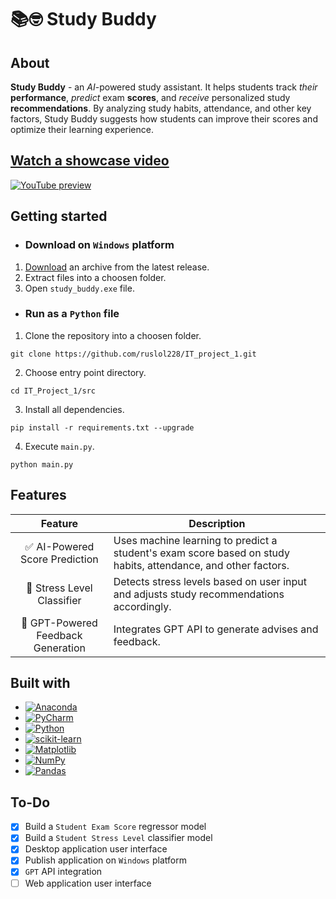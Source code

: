# 📚🤓 Study Buddy

## About
**Study Buddy** - an *AI*-powered study assistant. It helps students track _their_ **performance**, _predict_ exam **scores**, and _receive_ personalized study **recommendations**. By analyzing study habits, attendance, and other key factors, Study Buddy suggests how students can improve their scores and optimize their learning experience.

## [Watch a showcase video](https://youtu.be/BI6OoqDig00)

[![YouTube preview](https://github.com/user-attachments/assets/21d57d02-a14e-47eb-8bf2-e1acd168c3a1)](https://youtu.be/BI6OoqDig00)

## Getting started

* ### Download on `Windows` platform

1. [Download](https://github.com/ruslol228/IT_project_1/releases/latest) an archive from the latest release.
2. Extract files into a choosen folder.
3. Open `study_buddy.exe` file.

* ### Run as a `Python` file

1. Clone the repository into a choosen folder.
```
git clone https://github.com/ruslol228/IT_project_1.git
```
2. Choose entry point directory.
```
cd IT_Project_1/src
```
3. Install all dependencies.
```
pip install -r requirements.txt --upgrade
```
4. Execute `main.py`.
```
python main.py
```

## Features
|Feature|Description|
|:-:|---|
|✅ AI-Powered Score Prediction|Uses machine learning to predict a student's exam score based on study habits, attendance, and other factors.|
|💢 Stress Level Classifier|Detects stress levels based on user input and adjusts study recommendations accordingly.|
|🤖 GPT-Powered Feedback Generation|Integrates GPT API to generate advises and feedback.|

## Built with
* [![Anaconda](https://img.shields.io/badge/Anaconda-44A833?logo=anaconda&logoColor=fff)](https://www.anaconda.com/)
* [![PyCharm](https://img.shields.io/badge/PyCharm-000?logo=pycharm&logoColor=fff)](https://www.jetbrains.com/pycharm/)
* [![Python](https://img.shields.io/badge/Python-3776AB?logo=python&logoColor=fff)](https://www.python.org/)
* [![scikit-learn](https://img.shields.io/badge/scikit--learn-%23F7931E.svg?style=for-the-badge&logo=scikit-learn&logoColor=white)](https://scikit-learn.org/stable/)
* [![Matplotlib](https://custom-icon-badges.demolab.com/badge/Matplotlib-71D291?logo=matplotlib&logoColor=fff)](https://matplotlib.org/)
* [![NumPy](https://img.shields.io/badge/NumPy-4DABCF?logo=numpy&logoColor=fff)](https://numpy.org/)
* [![Pandas](https://img.shields.io/badge/Pandas-150458?logo=pandas&logoColor=fff)](https://pandas.pydata.org/)


## To-Do
- [x] Build a `Student Exam Score` regressor model
- [x] Build a `Student Stress Level` classifier model
- [x] Desktop application user interface
- [x] Publish application on `Windows` platform
- [X] `GPT` API integration
- [ ] Web application user interface
